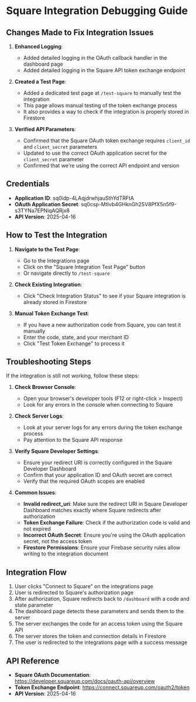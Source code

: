 # Square Integration Debugging Guide

## Changes Made to Fix Integration Issues

1. **Enhanced Logging**: 
   - Added detailed logging in the OAuth callback handler in the dashboard page
   - Added detailed logging in the Square API token exchange endpoint

2. **Created a Test Page**:
   - Added a dedicated test page at `/test-square` to manually test the integration
   - This page allows manual testing of the token exchange process
   - It also provides a way to check if the integration is properly stored in Firestore

3. **Verified API Parameters**:
   - Confirmed that the Square OAuth token exchange requires `client_id` and `client_secret` parameters
   - Updated to use the correct OAuth application secret for the `client_secret` parameter
   - Confirmed that we're using the correct API endpoint and version

## Credentials

- **Application ID**: sq0idp-4LAqjdrwhjauSthYdTRFtA
- **OAuth Application Secret**: sq0csp-Mtlvb4GHknGh25V8PfX5n5f9-s3TYNa7EPNiqAQRjx8
- **API Version**: 2025-04-16

## How to Test the Integration

1. **Navigate to the Test Page**:
   - Go to the Integrations page
   - Click on the "Square Integration Test Page" button
   - Or navigate directly to `/test-square`

2. **Check Existing Integration**:
   - Click "Check Integration Status" to see if your Square integration is already stored in Firestore

3. **Manual Token Exchange Test**:
   - If you have a new authorization code from Square, you can test it manually
   - Enter the code, state, and your merchant ID
   - Click "Test Token Exchange" to process it

## Troubleshooting Steps

If the integration is still not working, follow these steps:

1. **Check Browser Console**:
   - Open your browser's developer tools (F12 or right-click > Inspect)
   - Look for any errors in the console when connecting to Square

2. **Check Server Logs**:
   - Look at your server logs for any errors during the token exchange process
   - Pay attention to the Square API response

3. **Verify Square Developer Settings**:
   - Ensure your redirect URI is correctly configured in the Square Developer Dashboard
   - Confirm that your application ID and OAuth secret are correct
   - Verify that the required OAuth scopes are enabled

4. **Common Issues**:
   - **Invalid redirect_uri**: Make sure the redirect URI in Square Developer Dashboard matches exactly where Square redirects after authorization
   - **Token Exchange Failure**: Check if the authorization code is valid and not expired
   - **Incorrect OAuth Secret**: Ensure you're using the OAuth application secret, not the access token
   - **Firestore Permissions**: Ensure your Firebase security rules allow writing to the integration document

## Integration Flow

1. User clicks "Connect to Square" on the integrations page
2. User is redirected to Square's authorization page
3. After authorization, Square redirects back to `/dashboard` with a code and state parameter
4. The dashboard page detects these parameters and sends them to the server
5. The server exchanges the code for an access token using the Square API
6. The server stores the token and connection details in Firestore
7. The user is redirected to the integrations page with a success message

## API Reference

- **Square OAuth Documentation**: https://developer.squareup.com/docs/oauth-api/overview
- **Token Exchange Endpoint**: https://connect.squareup.com/oauth2/token
- **API Version**: 2025-04-16 